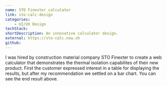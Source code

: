 ```yaml
---
name: STO Finexter calculator
link: sto-calc-design
categories:
    - UI/UX Design
techStack:
shortDescription: An innovative calculator design.
external: https://sto-calc.now.sh
github:
---
```


I was hired by construction material company STO Finexter to create a web
calculator that demonstrates the thermal isolation capabilites of their new
product. First the customer expressed interest in a table for displaying the
results, but after my recommendation we settled on a bar chart. You can see
the end result above.
